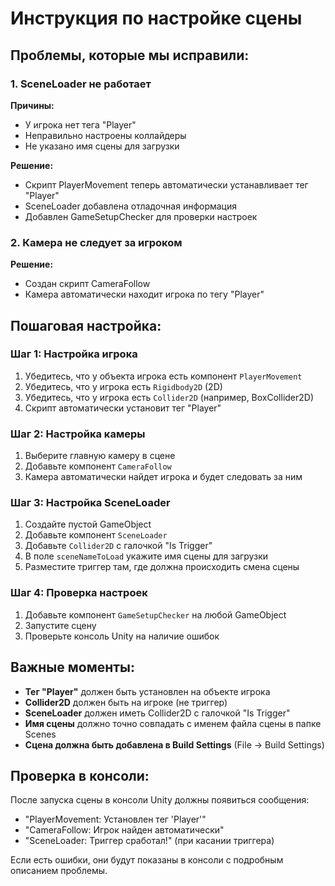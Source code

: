 # Инструкция по настройке сцены

## Проблемы, которые мы исправили:

### 1. SceneLoader не работает
**Причины:**
- У игрока нет тега "Player"
- Неправильно настроены коллайдеры
- Не указано имя сцены для загрузки

**Решение:**
- Скрипт PlayerMovement теперь автоматически устанавливает тег "Player"
- SceneLoader добавлена отладочная информация
- Добавлен GameSetupChecker для проверки настроек

### 2. Камера не следует за игроком
**Решение:**
- Создан скрипт CameraFollow
- Камера автоматически находит игрока по тегу "Player"

## Пошаговая настройка:

### Шаг 1: Настройка игрока
1. Убедитесь, что у объекта игрока есть компонент `PlayerMovement`
2. Убедитесь, что у игрока есть `Rigidbody2D` (2D)
3. Убедитесь, что у игрока есть `Collider2D` (например, BoxCollider2D)
4. Скрипт автоматически установит тег "Player"

### Шаг 2: Настройка камеры
1. Выберите главную камеру в сцене
2. Добавьте компонент `CameraFollow`
3. Камера автоматически найдет игрока и будет следовать за ним

### Шаг 3: Настройка SceneLoader
1. Создайте пустой GameObject
2. Добавьте компонент `SceneLoader`
3. Добавьте `Collider2D` с галочкой "Is Trigger"
4. В поле `sceneNameToLoad` укажите имя сцены для загрузки
5. Разместите триггер там, где должна происходить смена сцены

### Шаг 4: Проверка настроек
1. Добавьте компонент `GameSetupChecker` на любой GameObject
2. Запустите сцену
3. Проверьте консоль Unity на наличие ошибок

## Важные моменты:

- **Тег "Player"** должен быть установлен на объекте игрока
- **Collider2D** должен быть на игроке (не триггер)
- **SceneLoader** должен иметь Collider2D с галочкой "Is Trigger"
- **Имя сцены** должно точно совпадать с именем файла сцены в папке Scenes
- **Сцена должна быть добавлена в Build Settings** (File → Build Settings)

## Проверка в консоли:

После запуска сцены в консоли Unity должны появиться сообщения:
- "PlayerMovement: Установлен тег 'Player'"
- "CameraFollow: Игрок найден автоматически"
- "SceneLoader: Триггер сработал!" (при касании триггера)

Если есть ошибки, они будут показаны в консоли с подробным описанием проблемы.
